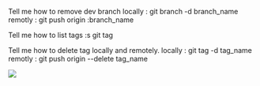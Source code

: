 Tell me how to remove dev branch 
   locally : git branch -d branch_name
   remotly : git push origin :branch_name



Tell me how to list tags :s
       git tag



Tell me how to delete tag locally and remotely.
     locally : git tag -d tag_name
     remotly : git push origin --delete tag_name



![](vc.jpeg)